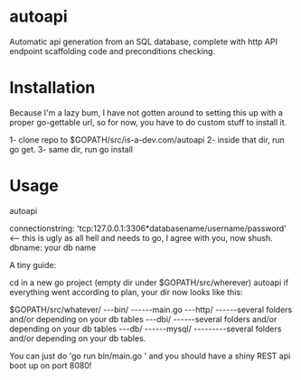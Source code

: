 autoapi
=======

Automatic api generation from an SQL database, complete with http API endpoint scaffolding code and preconditions checking.


Installation
============

Because I'm a lazy bum, I have not gotten around to setting this up with a proper go-gettable url, so for now, you have to do custom stuff to install it.

1- clone repo to $GOPATH/src/is-a-dev.com/autoapi
2- inside that dir, run go get.
3- same dir, run go install


Usage
=====

autoapi <connectionstring> <dbname>

connectionstring: 'tcp:127.0.0.1:3306*databasename/username/password' <-- this is ugly as all hell and needs to go, I agree with you, now shush.
dbname: 		  your db name

A tiny guide:

cd in a new go project (empty dir under $GOPATH/src/wherever)
autoapi <connectionstring> <dbname>
if everything went according to plan, your dir now looks like this:

$GOPATH/src/whatever/
---bin/
------main.go
---http/
------several folders and/or depending on your db tables
---dbi/
------several folders and/or depending on your db tables
---db/
------mysql/
---------several folders and/or depending on your db tables.

You can just do 'go run bin/main.go <connectionstring> <dbname>' and you should have a shiny REST api boot up on port 8080!
